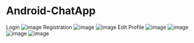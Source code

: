# Android-ChatApp


Login
![image](https://user-images.githubusercontent.com/59985283/119206141-9171af80-ba57-11eb-8278-c1eefc5af6d0.png)
Registration
![image](https://user-images.githubusercontent.com/59985283/119206181-a6e6d980-ba57-11eb-881f-a12bf3f6ed02.png)
![image](https://user-images.githubusercontent.com/59985283/119206227-c978f280-ba57-11eb-91a3-e319c9a34404.png)
Edit Profile
![image](https://user-images.githubusercontent.com/59985283/119206303-fb8a5480-ba57-11eb-86e3-497a376f04ab.png)
![image](https://user-images.githubusercontent.com/59985283/119206359-2b395c80-ba58-11eb-980b-cfab9752921c.png)
![image](https://user-images.githubusercontent.com/59985283/119206388-3f7d5980-ba58-11eb-94fb-43a372c83a57.png)
![image](https://user-images.githubusercontent.com/59985283/119206422-56bc4700-ba58-11eb-937a-1ae186be4912.png)
